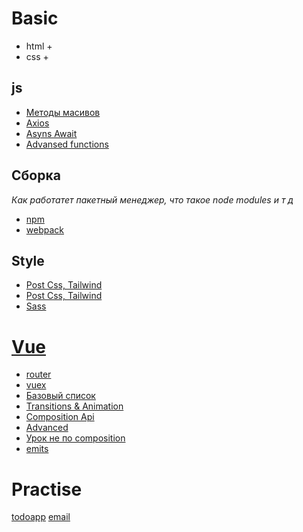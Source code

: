 # Basic
- html +
- css +
## js
- [Методы масивов](https://www.youtube.com/watch?v=nEabP9CYCAQ&list=PLqKQF2ojwm3l4oPjsB9chrJmlhZ-zOzWT&index=13)
- [Axios](https://www.youtube.com/watch?v=cJfEJ4mXBEg)
- [Asyns Await](https://www.youtube.com/watch?v=SHiUyM_fFME&list=PLqKQF2ojwm3l4oPjsB9chrJmlhZ-zOzWT&index=8)
- [Advansed functions](https://www.youtube.com/watch?v=6cKoB5ijaGA)
## Сборка 
 *Как работатет пакетный менеджер, что такое node modules и т д*
- [npm](https://www.youtube.com/watch?v=sL6VvWOAuLE)
- [webpack](https://www.youtube.com/watch?v=uNsEOsc1NmE)
## Style
- [Post Css, Tailwind](https://www.youtube.com/watch?v=MDHUKHWYDpM&list=PL-FhWbGlJPfbF0sFMBNwVlzQNGCsASYQw&index=1)
- [Post Css, Tailwind](https://www.youtube.com/watch?v=MDHUKHWYDpM&list=PL-FhWbGlJPfbF0sFMBNwVlzQNGCsASYQw&index=1)
- [Sass](https://sass-scss.ru/guide/)
# [Vue](https://www.youtube.com/watch?v=XzLuMtDelGk&list=PL6DxKON1uLOFkn6AgMTYM36aeoODs4-ny)
- [router](https://www.youtube.com/watch?v=rqB7jRunukw)
- [vuex](https://www.youtube.com/watch?v=c2SK1IlmYL8) 
- [Базовый список](https://prnt.sc/1yw0qf1 "35345345")
- [Transitions & Animation]()
- [Composition Api](https://prnt.sc/1yw12ls)
- [Advanced](https://prnt.sc/1yw19qp)
- [Урок не по composition](https://www.youtube.com/watch?v=XzLuMtDelGk&list=PL6DxKON1uLOFkn6AgMTYM36aeoODs4-ny) 
- [emits](https://www.youtube.com/watch?v=mqsXRxWvR3o) 

# Practise 
[todoapp](https://pixinvent.com/demo/vuexy-vuejs-admin-dashboard-template/demo-1/apps/todo)
[email](https://pixinvent.com/demo/vuexy-vuejs-admin-dashboard-template/demo-1/apps/email)
